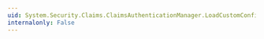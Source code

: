 ```yaml
---
uid: System.Security.Claims.ClaimsAuthenticationManager.LoadCustomConfiguration(System.Xml.XmlNodeList)
internalonly: False
---
```

